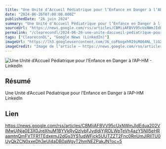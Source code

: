 ```yaml
---
title: "Une Unité d’Accueil Pédiatrique pour l’Enfance en Danger à l’AP-HM - LinkedIn"
date: "2024-06-26T07:00:00.000Z"
publishedDate: "26 juin 2024"
summary: "Une Unité d’Accueil Pédiatrique pour l’Enfance en Danger à l’AP-HM &nbsp;&nbsp; LinkedIn"
sourceUrl: "https://news.google.com/rss/articles/CBMiiAFBVV95cUxNWmJIdEdua202VlMwUjNja0E3X0JreXhuM1BYVkRyQzIybFJydldiYjROLWpTeVh4azY5Nll5eHRaamtnQmFVTFR1TEdxemJ2dGs3YS1udWFick5UUTZZT2Fnc0RnUmJlRllTU0UyQkZCN0xxeDh3eUl4aDB0aWgyT2hmNEZPakJN?oc=5"
permalink: "/clearecondl/2024-06-26-une-unite-daccueil-pediatrique-pour-lenfance-en-danger-a-lap-hm-linkedin"
tags: ["CleareconDL", "Google News (LinkedIn)"]
imageUrl: "https://lh3.googleusercontent.com/J6_coFbogxhRI9iM864NL_liGXvsQp2AupsKei7z0cNNfDvGUmWUy20nuUhkREQyrpY4bEeIBuc=s0-w300"
imageCredit: "Image de l’article — https://news.google.com/rss/articles/CBMiiAFBVV95cUxNWmJIdEdua202VlMwUjNja0E3X0JreXhuM1BYVkRyQzIybFJydldiYjROLWpTeVh4azY5Nll5eHRaamtnQmFVTFR1TEdxemJ2dGs3YS1udWFick5UUTZZT2Fnc0RnUmJlRllTU0UyQkZCN0xxeDh3eUl4aDB0aWgyT2hmNEZPakJN?oc=5"
---
```


![Une Unité d’Accueil Pédiatrique pour l’Enfance en Danger à l’AP-HM - LinkedIn](https://lh3.googleusercontent.com/J6_coFbogxhRI9iM864NL_liGXvsQp2AupsKei7z0cNNfDvGUmWUy20nuUhkREQyrpY4bEeIBuc=s0-w300)

## Résumé

Une Unité d’Accueil Pédiatrique pour l’Enfance en Danger à l’AP-HM &nbsp;&nbsp; LinkedIn

## Lien

https://news.google.com/rss/articles/CBMiiAFBVV95cUxNWmJIdEdua202VlMwUjNja0E3X0JreXhuM1BYVkRyQzIybFJydldiYjROLWpTeVh4azY5Nll5eHRaamtnQmFVTFR1TEdxemJ2dGs3YS1udWFick5UUTZZT2Fnc0RnUmJlRllTU0UyQkZCN0xxeDh3eUl4aDB0aWgyT2hmNEZPakJN?oc=5
